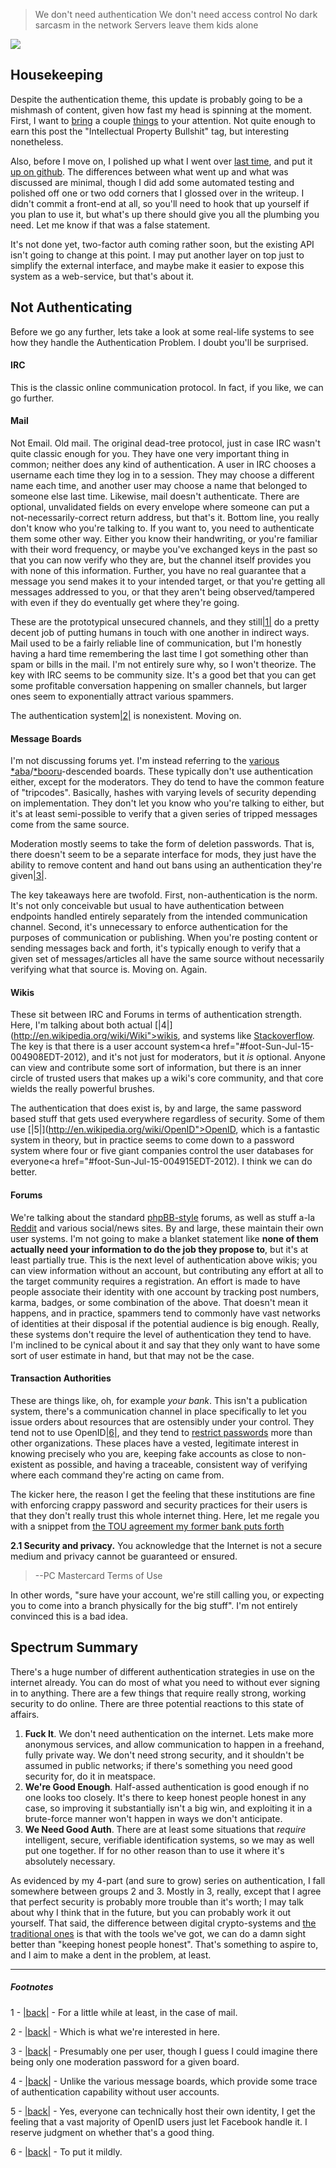 > We don't need authentication
> We don't need access control
> No dark sarcasm in the network
> Servers leave them kids alone

![](http://1.bp.blogspot.com/-AleAPVWOuC8/UAJKXcTHtLI/AAAAAAAAAMo/NjK9gnKf4ac/s400/pink-floyd.jpg)

## <a name="housekeeping"></a>Housekeeping

Despite the authentication theme, this update is probably going to be a mishmash of content, given how fast my head is spinning at the moment. First, I want to [bring](http://www.groklaw.net/article.php?story=20120712151437524) a couple [things](http://www.theatlantic.com/business/archive/2012/07/why-there-are-too-many-patents-in-america/259725/) to your attention. Not quite enough to earn this post the "Intellectual Property Bullshit" tag, but interesting nonetheless.

Also, before I move on, I polished up what I went over [last time](http://langnostic.blogspot.ca/2012/06/authentication-authentication.html), and put it [up on github](https://github.com/Inaimathi/auth). The differences between what went up and what was discussed are minimal, though I did add some automated testing and polished off one or two odd corners that I glossed over in the writeup. I didn't commit a front-end at all, so you'll need to hook that up yourself if you plan to use it, but what's up there should give you all the plumbing you need. Let me know if that was a false statement.

It's not done yet, two-factor auth coming rather soon, but the existing API isn't going to change at this point. I may put another layer on top just to simplify the external interface, and maybe make it easier to expose this system as a web-service, but that's about it.

## <a name="not-authenticating"></a>Not Authenticating

Before we go any further, lets take a look at some real-life systems to see how they handle the Authentication Problem. I doubt you'll be surprised.

#### <A NAME="IRC"></A>IRC

This is the classic online communication protocol. In fact, if you like, we can go further.

#### <a name="mail"></a>Mail

Not Email. Old mail. The original dead-tree protocol, just in case IRC wasn't quite classic enough for you. They have one very important thing in common; neither does any kind of authentication. A user in IRC chooses a username each time they log in to a session. They may choose a different name each time, and another user may choose a name that belonged to someone else last time. Likewise, mail doesn't authenticate. There are optional, unvalidated fields on every envelope where someone can put a not-necessarily-correct return address, but that's it. Bottom line, you really don't know who you're talking to. If you want to, you need to authenticate them some other way. Either you know their handwriting, or you're familiar with their word frequency, or maybe you've exchanged keys in the past so that you can now verify who they are, but the channel itself provides you with none of this information. Further, you have no real guarantee that a message you send makes it to your intended target, or that you're getting all messages addressed to you, or that they aren't being observed/tampered with even if they do eventually get where they're going.

These are the prototypical unsecured channels, and they still<a name="note-Sun-Jul-15-004825EDT-2012"></a>[|1|](#foot-Sun-Jul-15-004825EDT-2012) do a pretty decent job of putting humans in touch with one another in indirect ways. Mail used to be a fairly reliable line of communication, but I'm honestly having a hard time remembering the last time I got something other than spam or bills in the mail. I'm not entirely sure why, so I won't theorize. The key with IRC seems to be community size. It's a good bet that you can get some profitable conversation happening on smaller channels, but larger ones seem to exponentially attract various spammers.

The authentication system<a name="note-Sun-Jul-15-004834EDT-2012"></a>[|2|](#foot-Sun-Jul-15-004834EDT-2012) is nonexistent. Moving on.

#### <a name="message-boards"></a>Message Boards

I'm not discussing forums yet. I'm instead referring to the [various](http://kusabax.cultnet.net/) [*aba](http://www.2chan.net/script/)/[*booru](http://danbooru.donmai.us/help/source_code)-descended boards. These typically don't use authentication either, except for the moderators. They do tend to have the common feature of "tripcodes". Basically, hashes with varying levels of security depending on implementation. They don't let you know who you're talking to either, but it's at least semi-possible to verify that a given series of tripped messages come from the same source.

Moderation mostly seems to take the form of deletion passwords. That is, there doesn't seem to be a separate interface for mods, they just have the ability to remove content and hand out bans using an authentication they're given<a name="note-Sun-Jul-15-004841EDT-2012"></a>[|3|](#foot-Sun-Jul-15-004841EDT-2012).

The key takeaways here are twofold. First, non-authentication is the norm. It's not only conceivable but usual to have authentication between endpoints handled entirely separately from the intended communication channel. Second, it's unnecessary to enforce authentication for the purposes of communication or publishing. When you're posting content or sending messages back and forth, it's typically enough to verify that a given set of messages/articles all have the same source without necessarily verifying what that source is. Moving on. Again.

#### <a name="wikis"></a>Wikis

These sit between IRC and Forums in terms of authentication strength. Here, I'm talking about both actual <a name="note-Sun-Jul-15-004908EDT-2012"></a>[|4|](http://en.wikipedia.org/wiki/Wiki">wikis</a>, and systems like [Stackoverflow](http://stackoverflow.com/). The key is that there is a user account system<a href="#foot-Sun-Jul-15-004908EDT-2012), and it's not just for moderators, but it *is* optional. Anyone can view and contribute some sort of information, but there is an inner circle of trusted users that makes up a wiki's core community, and that core wields the really powerful brushes.

The authentication that does exist is, by and large, the same password based stuff that gets used everywhere regardless of security. Some of them use <a name="note-Sun-Jul-15-004915EDT-2012"></a>[|5|](http://en.wikipedia.org/wiki/OpenID">OpenID</a>, which is a fantastic system in theory, but in practice seems to come down to a password system where four or five giant companies control the user databases for everyone<a href="#foot-Sun-Jul-15-004915EDT-2012). I think we can do better.

#### <a name="forums"></a>Forums

We're talking about the standard [phpBB-style](http://www.phpbb.com/) forums, as well as stuff a-la [Reddit](http://www.reddit.com/) and various social/news sites. By and large, these maintain their own user systems. I'm not going to make a blanket statement like **none of them actually need your information to do the job they propose to**, but it's at least partially true. This is the next level of authentication above wikis; you can view information without an account, but contributing any effort at all to the target community requires a registration. An effort is made to have people associate their identity with one account by tracking post numbers, karma, badges, or some combination of the above. That doesn't mean it happens, and in practice, spammers tend to commonly have vast networks of identities at their disposal if the potential audience is big enough. Really, these systems don't require the level of authentication they tend to have. I'm inclined to be cynical about it and say that they only want to have some sort of user estimate in hand, but that may not be the case.

#### <a name="transaction-authorities"></a>Transaction Authorities

These are things like, oh, for example *your bank*. This isn't a publication system, there's a communication channel in place specifically to let you issue orders about resources that are ostensibly under your control. They tend not to use OpenID<a name="note-Sun-Jul-15-004937EDT-2012"></a>[|6|](#foot-Sun-Jul-15-004937EDT-2012), and they tend to [restrict passwords](http://me.veekun.com/blog/2011/12/04/fuck-passwords/) more than other organizations. These places have a vested, legitimate interest in knowing precisely who you are, keeping fake accounts as close to non-existent as possible, and having a traceable, consistent way of verifying where each command they're acting on came from.

The kicker here, the reason I get the feeling that these institutions are fine with enforcing crappy password and security practices for their users is that they don't really trust this whole internet thing. Here, let me regale you with a snippet from [the TOU agreement my former bank puts forth](https://online.pcmastercard.ca/PCB_Consumer/AcctTermsOutside.do)

**2.1 Security and privacy.** You acknowledge that the Internet is not a secure medium and privacy cannot be guaranteed or ensured.
> 
> --PC Mastercard Terms of Use

In other words, "sure have your account, we're still calling you, or expecting you to come into a branch physically for the big stuff". I'm not entirely convinced this is a bad idea.

## <a name="spectrum-summary"></a>Spectrum Summary

There's a huge number of different authentication strategies in use on the internet already. You can do most of what you need to without ever signing in to anything. There are a few things that require really strong, working security to do online. There are three potential reactions to this state of affairs.


1.   **Fuck It**. We don't need authentication on the internet. Lets make more anonymous services, and allow communication to happen in a freehand, fully private way. We don't need strong security, and it shouldn't be assumed in public networks; if there's something you need good security for, do it in meatspace.
1.   **We're Good Enough**. Half-assed authentication is good enough if no one looks too closely. It's there to keep honest people honest in any case, so improving it substantially isn't a big win, and exploiting it in a brute-force manner won't happen in ways we don't anticipate.
1.   **We Need Good Auth**. There are at least some situations that *require* intelligent, secure, verifiable identification systems, so we may as well put one together. If for no other reason than to use it where it's absolutely necessary.


As evidenced by my 4-part (and sure to grow) series on authentication, I fall somewhere between groups 2 and 3. Mostly in 3, really, except that I agree that perfect security is probably more trouble than it's worth; I may talk about why I think that in the future, but you can probably work it out yourself. That said, the difference between digital crypto-systems and [the traditional ones](http://en.wikipedia.org/wiki/Locksmithing) is that with the tools we've got, we can do a damn sight better than "keeping honest people honest". That's something to aspire to, and I aim to make a dent in the problem, at least.


* * *
##### Footnotes

1 - <a name="foot-Sun-Jul-15-004825EDT-2012"></a>[|back|](#note-Sun-Jul-15-004825EDT-2012) - For a little while at least, in the case of mail.

2 - <a name="foot-Sun-Jul-15-004834EDT-2012"></a>[|back|](#note-Sun-Jul-15-004834EDT-2012) - Which is what we're interested in here.

3 - <a name="foot-Sun-Jul-15-004841EDT-2012"></a>[|back|](#note-Sun-Jul-15-004841EDT-2012) - Presumably one per user, though I guess I could imagine there being only one moderation password for a given board.

4 - <a name="foot-Sun-Jul-15-004908EDT-2012"></a>[|back|](#note-Sun-Jul-15-004908EDT-2012) - Unlike the various message boards, which provide some trace of authentication capability without user accounts.

5 - <a name="foot-Sun-Jul-15-004915EDT-2012"></a>[|back|](#note-Sun-Jul-15-004915EDT-2012) - Yes, everyone can technically host their own identity, I get the feeling that a vast majority of OpenID users just let Facebook handle it. I reserve judgment on whether that's a good thing.

6 - <a name="foot-Sun-Jul-15-004937EDT-2012"></a>[|back|](#note-Sun-Jul-15-004937EDT-2012) - To put it mildly.
